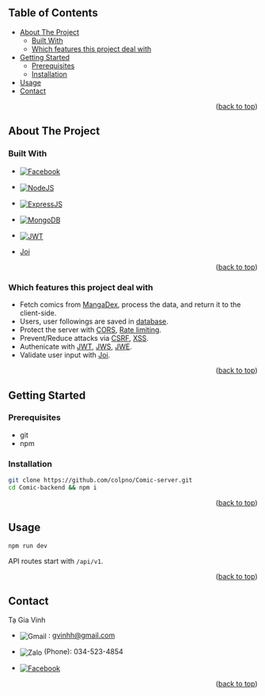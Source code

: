 <a name="readme-top"></a>

<!-- TABLE OF CONTENTS -->

## Table of Contents

- [About The Project](#about-the-project)
  - [Built With](#built-with)
  - [Which features this project deal with](#which-features-this-project-deal-with)
- [Getting Started](#getting-started)
  - [Prerequisites](#prerequisites)
  - [Installation](#installation)
- [Usage](#usage)
- [Contact](#contact)

<p align="right">(<a href="#readme-top">back to top</a>)</p>

## About The Project

### Built With

- <a href="https://www.typescriptlang.org"><img src="https://img.shields.io/badge/Typescript-3178C6?style=for-the-badge&logo=typescript&logoColor=61DAFB" alt="Facebook" style="vertical-align: middle;"></a>

- <a href="https://nodejs.org/en"><img src="https://img.shields.io/badge/NodeJS-339933?style=for-the-badge&logo=nodedotjs&logoColor=61DAFB" alt="NodeJS" style="vertical-align: middle;"></a>
- <a href="https://expressjs.com"><img src="https://img.shields.io/badge/ExpressJS-000000?style=for-the-badge&logo=express&logoColor=61DAFB" alt="ExpressJS" style="vertical-align: middle;"></a>
- <a href="https://www.mongodb.com"><img src="https://img.shields.io/badge/MongoDB-47A248?style=for-the-badge&logo=mongodb&logoColor=61DAFB" alt="MongoDB" style="vertical-align: middle;"></a>
- <a href="https://jwt.io"><img src="https://img.shields.io/badge/JSON_Web_Tokens-000000?style=for-the-badge&logo=jsonwebtokens&logoColor=61DAFB" alt="JWT" style="vertical-align: middle;"></a>
- <a href="https://joi.dev">Joi</a>

<p align="right">(<a href="#readme-top">back to top</a>)</p>

### Which features this project deal with

- Fetch comics from [MangaDex](https://api.mangadex.org/docs/), process the data, and return it to the client-side.
- Users, user followings are saved in [database](https://www.mongodb.com).
- Protect the server with [CORS](https://expressjs.com/en/resources/middleware/cors.html), [Rate limiting](https://github.com/express-rate-limit/express-rate-limit).
- Prevent/Reduce attacks via [CSRF](https://github.com/expressjs/csurf), [XSS](https://owasp.org/www-community/attacks/xss/).
- Authenicate with [JWT](https://jwt.io), [JWS](https://www.rfc-editor.org/rfc/rfc7515.html), [JWE](https://datatracker.ietf.org/doc/html/rfc7516).
- Validate user input with [Joi](https://joi.dev).

<p align="right">(<a href="#readme-top">back to top</a>)</p>

## Getting Started

### Prerequisites

- git
- npm

### Installation

```sh
git clone https://github.com/colpno/Comic-server.git
cd Comic-backend && npm i
```

<p align="right">(<a href="#readme-top">back to top</a>)</p>

## Usage

```sh
npm run dev
```

API routes start with `/api/v1`.

<p align="right">(<a href="#readme-top">back to top</a>)</p>

## Contact

Tạ Gia Vinh

- <img src="https://img.shields.io/badge/Gmail-EA4335?style=for-the-badge&logo=gmail&logoColor=61DAFB" alt="Gmail" style="vertical-align: middle;"> : gvinhh@gmail.com

- <img src="https://img.shields.io/badge/Zalo-0068FF?style=for-the-badge&logo=zalo&logoColor=61DAFB" alt="Zalo" style="vertical-align: middle;"> (Phone): 034-523-4854

- <a href="https://www.facebook.com/profile.php?id=100005408149001"><img src="https://img.shields.io/badge/Facebook-0866FF?style=for-the-badge&logo=facebook&logoColor=61DAFB" alt="Facebook" style="vertical-align: middle;"></a>

<p align="right">(<a href="#readme-top">back to top</a>)</p>
